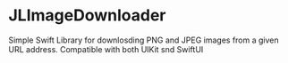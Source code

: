 # JLImageDownloader

Simple Swift Library for downlosding PNG and JPEG images from a given URL address. 
Compatible with both UIKit snd SwiftUI